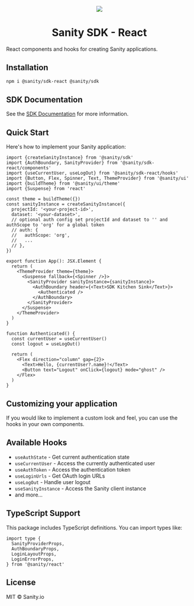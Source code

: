 <p align="center">
  <a href="https://sanity.io">
    <img src="https://cdn.sanity.io/images/3do82whm/next/1dfce9dde7a62ccaa8e8377254a1e919f6c07ad3-128x128.svg" />
  </a>
  <h1 align="center">Sanity SDK - React</h1>
</p>

React components and hooks for creating Sanity applications.

## Installation

```bash
npm i @sanity/sdk-react @sanity/sdk
```

## SDK Documentation

See the [SDK Documentation](https://sdk-docs.sanity.dev) for more information.

## Quick Start

Here's how to implement your Sanity application:

```tsx
import {createSanityInstance} from '@sanity/sdk'
import {AuthBoundary, SanityProvider} from '@sanity/sdk-react/components'
import {useCurrentUser, useLogOut} from '@sanity/sdk-react/hooks'
import {Button, Flex, Spinner, Text, ThemeProvider} from '@sanity/ui'
import {buildTheme} from '@sanity/ui/theme'
import {Suspense} from 'react'

const theme = buildTheme({})
const sanityInstance = createSanityInstance({
  projectId: '<your-project-id>',
  dataset: '<your-dataset>',
  // optional auth config set projectId and dataset to '' and authScope to 'org' for a global token
  // auth: {
  //   authScope: 'org',
  //   ...
  // },
})

export function App(): JSX.Element {
  return (
    <ThemeProvider theme={theme}>
      <Suspense fallback={<Spinner />}>
        <SanityProvider sanityInstance={sanityInstance}>
          <AuthBoundary header={<Text>SDK Kitchen Sink</Text>}>
            <Authenticated />
          </AuthBoundary>
        </SanityProvider>
      </Suspense>
    </ThemeProvider>
  )
}

function Authenticated() {
  const currentUser = useCurrentUser()
  const logout = useLogOut()

  return (
    <Flex direction="column" gap={2}>
      <Text>Hello, {currentUser?.name}!</Text>
      <Button text="Logout" onClick={logout} mode="ghost" />
    </Flex>
  )
}
```

## Customizing your application

If you would like to implement a custom look and feel, you can use the hooks in your own components.

## Available Hooks

- `useAuthState` - Get current authentication state
- `useCurrentUser` - Access the currently authenticated user
- `useAuthToken` - Access the authentication token
- `useLoginUrls` - Get OAuth login URLs
- `useLogOut` - Handle user logout
- `useSanityInstance` - Access the Sanity client instance
- and more...

## TypeScript Support

This package includes TypeScript definitions. You can import types like:

```tsx
import type {
  SanityProviderProps,
  AuthBoundaryProps,
  LoginLayoutProps,
  LoginErrorProps,
} from '@sanity/react'
```

## License

MIT © Sanity.io
